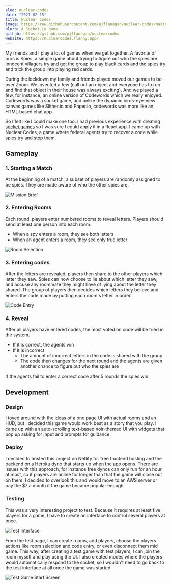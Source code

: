 ```yaml
---
slug: nuclear-codes
date: "2021-02-15"
title: Nuclear Codes
image: https://raw.githubusercontent.com/pjflanagan/nuclear-codes/master/media/social.png
blurb: A Socket.io game
github: https://github.com/pjflanagan/nuclearcodes
website: https://nuclearcodes.flanny.app/
---
```


My friends and I play a lot of games when we get together. A favorite of ours is Spies, a simple game about trying to figure out who the spies are. Innocent villagers try and get the group to play black cards and the spies try and trick the group into playing red cards. 

During the lockdown my family and friends played moved our games to be over Zoom. We invented a few (call out an object and everyone has to run and find that object in their house was always exciting). And we played a few, for instance, an online version of Codewords which we really enjoyed. Codewords was a socket game, and unlike the dynamic birds-eye-view canvas games like Slither.io and Paper.io, codewords was more like an HTML based chat app.

So I felt like I could make one too. I had previous experience with creating [socket games](/blog/simple-socket-game) so I was sure I could apply it in a React app. I came up with Nuclear Codes, a game where federal agents try to recover a code while spies try and stop them.

<!-- I sat on this idea for a long time and didn't act on it, but when TODO: QUARANTINE -->

## Gameplay

### 1. Starting a Match

At the beginning of a match, a subset of players are randomly assigned to be spies. They are made aware of who the other spies are.

![Mission Brief](/blog/2021/nuclear-codes/mission-brief.png)

### 2. Entering Rooms

Each round, players enter numbered rooms to reveal letters. Players should send at least one person into each room.

- When a spy enters a room, they see both letters
- When an agent enters a room, they see only true letter

![Room Selection](/blog/2021/nuclear-codes/room-selection.png)

### 3. Entering codes

After the letters are revealed, players then share to the other players which letter they saw. Spies can now choose to lie about which letter they saw, and accuse any roommate they might have of lying about the letter they shared. The group of players then decides which letters they believe and enters the code made by putting each room's letter in order.

![Code Entry](/blog/2021/nuclear-codes/code-entry.png)

### 4. Reveal

After all players have entered codes, the most voted on code will be tried in the system. 

- If it is correct, the agents win
- If it is incorrect
  - The amount of incorrect letters in the code is shared with the group 
  - The code then changes for the next round and the agents are given another chance to figure out who the spies are
  
If the agents fail to enter a correct code after 5 rounds the spies win.

## Development

### Design

I toyed around with the ideas of a one page UI with actual rooms and an HUD, but I decided this game would work best as a story that you play. I came up with an auto-scrolling text-based noir-themed UI with widgets that pop up asking for input and prompts for guidance.

### Deploy

I decided to hosted this project on Netlify for free frontend hosting and the backend on a Heroku dyno that starts up when the app opens. There are issues with this approach, for instance free dynos can only run for an hour at most, so if players are online for longer than that the game will close out on them. I decided to overlook this and would move to an AWS server or pay the $7 a month if the game became popular enough.

### Testing

This was a very interesting project to test. Because it requires at least five players for a game, I have to create an interface to control several players at once.

![Test Interface](/blog/2021/nuclear-codes/test-interface.png)

From the test page, I can create rooms, add players, choose the players actions like room selection and code entry, or even disconnect them mid game. This way, after creating a test game with test players, I can join the room myself and play using the UI. I also created modes where the players would automatically respond to the socket, so I wouldn't need to go back to the test interface at all once the game was started.

![Test Game Start Screen](/blog/2021/nuclear-codes/test-game.png)